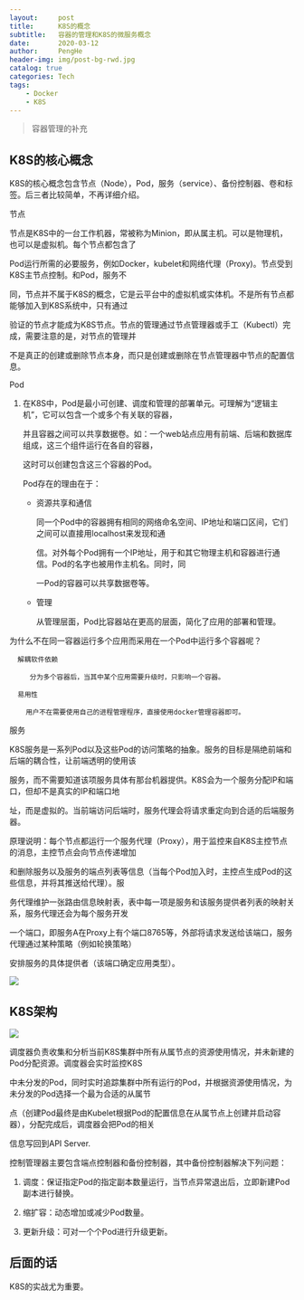 ```yaml
---
layout:     post
title:      K8S的概念
subtitle:   容器的管理和K8S的微服务概念
date:       2020-03-12
author:     PengHe
header-img: img/post-bg-rwd.jpg
catalog: true
categories: Tech
tags:
    - Docker  
    - K8S  
---
```


> 容器管理的补充

## K8S的核心概念

K8S的核心概念包含节点（Node），Pod，服务（service）、备份控制器、卷和标签。后三者比较简单，不再详细介绍。

节点

节点是K8S中的一台工作机器，常被称为Minion，即从属主机。可以是物理机，也可以是虚拟机。每个节点都包含了   

Pod运行所需的必要服务，例如Docker，kubelet和网络代理（Proxy)。节点受到K8S主节点控制。和Pod，服务不

同，节点并不属于K8S的概念，它是云平台中的虚拟机或实体机。不是所有节点都能够加入到K8S系统中，只有通过

验证的节点才能成为K8S节点。节点的管理通过节点管理器或手工（Kubectl）完成，需要注意的是，对节点的管理并

不是真正的创建或删除节点本身，而只是创建或删除在节点管理器中节点的配置信息。

Pod

1. 在K8S中，Pod是最小可创建、调度和管理的部署单元。可理解为“逻辑主机”，它可以包含一个或多个有关联的容器，

   并且容器之间可以共享数据卷。如：一个web站点应用有前端、后端和数据库组成，这三个组件运行在各自的容器，

   这时可以创建包含这三个容器的Pod。

   Pod存在的理由在于：

   - 资源共享和通信

     同一个Pod中的容器拥有相同的网络命名空间、IP地址和端口区间，它们之间可以直接用localhost来发现和通

     信。对外每个Pod拥有一个IP地址，用于和其它物理主机和容器进行通信。Pod的名字也被用作主机名。同时，同

     一Pod的容器可以共享数据卷等。

   - 管理

     从管理层面，Pod比容器站在更高的层面，简化了应用的部署和管理。

为什么不在同一容器运行多个应用而采用在一个Pod中运行多个容器呢？

```
  解耦软件依赖
```

  	 	 分为多个容器后，当其中某个应用需要升级时，只影响一个容器。

```
  易用性	
```

  	  	用户不在需要使用自己的进程管理程序，直接使用docker管理容器即可。

服务

K8S服务是一系列Pod以及这些Pod的访问策略的抽象。服务的目标是隔绝前端和后端的耦合性，让前端透明的使用该   

服务，而不需要知道该项服务具体有那台机器提供。K8S会为一个服务分配IP和端口，但却不是真实的IP和端口地   

址，而是虚拟的。当前端访问后端时，服务代理会将请求重定向到合适的后端服务器。



原理说明：每个节点都运行一个服务代理（Proxy），用于监控来自K8S主控节点的消息，主控节点会向节点传递增加   

和删除服务以及服务的端点列表等信息（当每个Pod加入时，主控点生成Pod的这些信息，并将其推送给代理）。服   

务代理维护一张路由信息映射表，表中每一项是服务和该服务提供者列表的映射关系，服务代理还会为每个服务开发   

一个端口，即服务A在Proxy上有个端口8765等，外部将请求发送给该端口，服务代理通过某种策略（例如轮换策略）

安排服务的具体提供者（该端口确定应用类型）。



![](https://feisky.gitbooks.io/kubernetes/architecture/images/14791969311297.png)



## K8S架构

![](https://www.qikqiak.com/k8s-book/docs/images/k8s-structure.jpeg)

调度器负责收集和分析当前K8S集群中所有从属节点的资源使用情况，并未新建的Pod分配资源。调度器会实时监控K8S

中未分发的Pod，同时实时追踪集群中所有运行的Pod，并根据资源使用情况，为未分发的Pod选择一个最为合适的从属节

点（创建Pod最终是由Kubelet根据Pod的配置信息在从属节点上创建并启动容器），分配完成后，调度器会把Pod的相关

信息写回到API Server.

控制管理器主要包含端点控制器和备份控制器，其中备份控制器解决下列问题：

1.  调度：保证指定Pod的指定副本数量运行，当节点异常退出后，立即新建Pod副本进行替换。

2.  缩扩容：动态增加或减少Pod数量。

3.  更新升级：可对一个个Pod进行升级更新。

## 后面的话

K8S的实战尤为重要。
